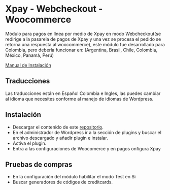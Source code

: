 # Xpay - Webcheckout - Woocommerce

Módulo para pagos en línea por medio de Xpay en modo Webcheckout(se redirige a la pasarela de pagos de Xpay y una vez se procesa el pedido se retorna una respuesta al woocommerce), este módulo fue desarrollado para Colombia, pero debería funcionar
en: (Argentina, Brasil, Chile, Colombia, México, Panamá, Perú)

[Manual de Instalación](https://docs.dyner24.com/index.php/docs/dyner24-documentacion/plugins-modulos/woocommerce/plugins/woocommerce)

## Traducciones

Las traducciones están en Español Colombia e Ingles, las puedes cambiar al idioma que necesites conforme al manejo de idiomas de Wordpress.

## Instalación

- Descargar el contenido de este [repositorio](https://github.com/developers-gateway-pro/woocommerce-Xpay/archive/refs/heads/main.zip).
- En el administrador de Wordpress ir a la sección de plugins y buscar el archivo descargado y añadir plugin e instalar.
- Activa el plugin.
- Entra a las configuraciones de Woocomerce y en pagos onfigura Xpay

## Pruebas de compras

- En la configuración del módulo habilitar el modo Test en Si
- Buscar generadores de códigos de creditcards.
